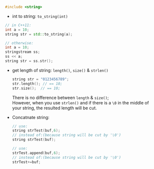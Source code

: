 ```C++
#include <string>
```

- int to string: `to_string(int)`
``` C++
// in C++11:
int a = 10;
string str = std::to_string(a);

// otherwise:
int a = 10;
stringstream ss;
ss << a;
string str = ss.str();
```

- get length of string: `length()`, `size()` & `strlen()`  
  ```C++
  string str = "0123456789";
  str.length(); // == 10;
  str.size();  // == 10;
  ```
  There is no difference between `length` & `size()`;   
  However, when you use `strlen()` and if there is a `\0` in the middle of your string, the resulted length will be cut. 
  
- Concatnate string: 
  ```C++
  // use:
  string strTest(buf,6);
  // instead of:(because string will be cut by '\0')
  string strTest(buf);

  // use:
  strTest.append(buf,6);
  // instead of:(because string will be cut by '\0')
  strTest+=buf;
  ```
